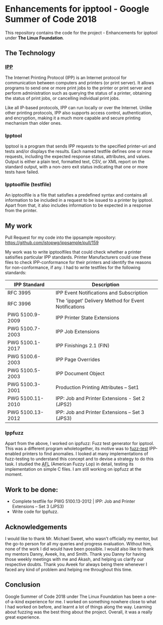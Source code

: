 # Enhancements for ipptool - Google Summer of Code 2018

This repository contains the code for the project - Enhancements for ipptool under __The Linux Foundation__.

## The Technology
### [IPP](https://en.wikipedia.org/wiki/Internet_Printing_Protocol)
The Internet Printing Protocol (IPP) is an Internet protocol for communication between computers and printers (or print server). It allows programs to send one or more print jobs to the printer or print server and perform administration such as querying the status of a printer, obtaining the status of print jobs, or cancelling individual print jobs.

Like all IP-based protocols, IPP can run locally or over the Internet. Unlike other printing protocols, IPP also supports access control, authentication, and encryption, making it a much more capable and secure printing mechanism than older ones.

### Ipptool
Ipptool is a program that sends IPP requests to  the  specified printer-uri and tests and/or displays the results.
Each named testfile defines one  or  more requests,  including the expected response status, attributes, and values.
Output is either a plain text, formatted text, CSV, or XML report on the standard output, with a non-zero exit status indicating that one or more tests have failed.

### Ipptoolfile (testfile)
An ipptoolfile is a file that satisfies a predefined syntax and contains all information to be included in a request to be issued to a printer by ipptool.
Apart from that, it also includes information to be expected in a response from the printer.

## My work

Pull Request for my code into the ippsample repository:
https://github.com/istopwg/ippsample/pull/159


My work was to write ipptoolfiles that could check whether a printer satisifies particular IPP standards.
Printer Manufacturers could use these files to check IPP-conformance for their printers and identify the reasons for non-conformance, if any.
I had to write testfiles for the following standards:

IPP Standard | Description
------------ | -------------
RFC 3995 | IPP Event Notifications and Subscription
RFC 3996 | The 'ippget' Delivery Method for Event Notifications
PWG 5100.9-2009 | IPP Printer State Extensions
PWG 5100.7-2003 | IPP Job Extensions
PWG 5100.1-2017 | IPP Finishings 2.1 (FIN)
PWG 5100.6-2003 | IPP Page Overrides
PWG 5100.5-2003 | IPP Document Object
PWG 5100.3-2001 | Production Printing Attributes – Set1
PWG 5100.11-2010 | IPP: Job and Printer Extensions - Set 2 (JPS2)
PWG 5100.13-2012 | IPP: Job and Printer Extensions – Set 3 (JPS3)


### Ippfuzz
Apart from the above, I worked on ippfuzz: Fuzz test generator for ipptool.
This was a different program wholetogether, its motive was to [fuzz-test](https://en.wikipedia.org/wiki/Fuzzing) IPP-enabled printers to find anomalies.
I looked at many implementations of fuzz-testing to understand this concept and to devise a strategy to do this task.
I studied the [AFL](http://lcamtuf.coredump.cx/afl/) (American Fuzzy Lop) in detail, testing its implementation on simple C files.
I am still working on ippfuzz at the moment.



## Work to be done:

* Complete testfile for PWG 5100.13-2012 | IPP: Job and Printer Extensions – Set 3 (JPS3)
* Write code for Ippfuzz.

## Acknowledgements
I would like to thank Mr. Michael Sweet, who wasn't officially my mentor, but the go-to person for all my queries and progress evaluation. Without him, none of the work I did would have been possible. I would also like to thank my mentors Danny, Aveek, Ira, and Smith. Thank you Danny for having those weekly meetings with me and Akash, and helping us clarify our respective doubts. Thank you Aveek for always being there whenever I faced any kind of problem and helping me throughout this time.

## Conclusion
Google Summer of Code 2018 under The Linux Foundation has been a one-of-a-kind experience for me. I worked on something nowhere close to what I had worked on before, and learnt a lot of things along the way. Learning about fuzzing was the best thing about the project. Overall, it was a really great experience.



